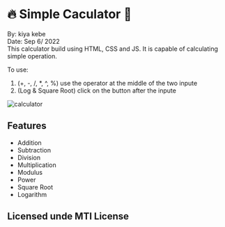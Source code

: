 
# :fire: Simple Caculator :clap: 

  By: kiya kebe </br>
  Date: Sep 6/ 2022 </br>
  This calculator build using HTML, CSS and JS. It is capable of calculating simple operation.
  
  To use:
  1. (+, -, /, *, ^, %) use the operator at the middle of the two inpute
  2. (Log & Square Root) click on the button after the inpute

![calculator](https://github.com/ksquare41/simple-calculator/blob/main/calculator.gif?raw=true)

## Features

  - Addition
  - Subtraction
  - Division
  - Multiplication
  - Modulus
  - Power
  - Square Root
  - Logarithm

## Licensed unde  MTI License
